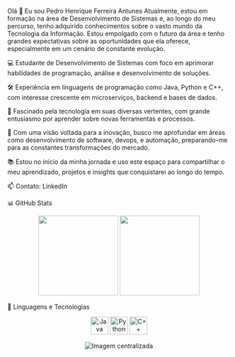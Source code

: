 Olá 👋 Eu sou Pedro Henrique Ferreira Antunes
Atualmente, estou em formação na área de Desenvolvimento de Sistemas e, ao longo do meu percurso, tenho adquirido conhecimentos sobre o vasto mundo da Tecnologia da Informação. Estou empolgado com o futuro da área e tenho grandes expectativas sobre as oportunidades que ela oferece, especialmente em um cenário de constante evolução.

💻 Estudante de Desenvolvimento de Sistemas com foco em aprimorar habilidades de programação, análise e desenvolvimento de soluções.

🛠️ Experiência em linguagens de programação como Java, Python e C++, com interesse crescente em microserviços, backend e bases de dados.

🚀 Fascinado pela tecnologia em suas diversas vertentes, com grande entusiasmo por aprender sobre novas ferramentas e processos.

🌱 Com uma visão voltada para a inovação, busco me aprofundar em áreas como desenvolvimento de software, devops, e automação, preparando-me para as constantes transformações do mercado.

📚 Estou no início da minha jornada e uso este espaço para compartilhar o meu aprendizado, projetos e insights que conquistarei ao longo do tempo.

📫 Contato: LinkedIn

📊 GitHub Stats
<p align="center"> <img height="180em" src="https://github-readme-stats.vercel.app/api?username=PedroMiguel77768&show_icons=true&theme=tokyonight&hide_title=false" /> <img height="180em" src="https://github-readme-stats.vercel.app/api/top-langs/?username=PedroMiguel77768&layout=compact&theme=tokyonight" /> </p>
🚀 Linguagens e Tecnologias
<p align="center"> <img src="https://cdn.jsdelivr.net/gh/devicons/devicon/icons/java/java-original.svg" height="40" alt="Java" /> <img src="https://cdn.jsdelivr.net/gh/devicons/devicon/icons/python/python-original.svg" height="40" alt="Python" /> <img src="https://cdn.jsdelivr.net/gh/devicons/devicon/icons/cplusplus/cplusplus-original.svg" height="40" alt="C++" /> </p>
<p align="center"> <img src="https://github.com/user-attachments/assets/d1285ea5-983e-405e-a17e-53673b2a3041" alt="Imagem centralizada" /> </p>
